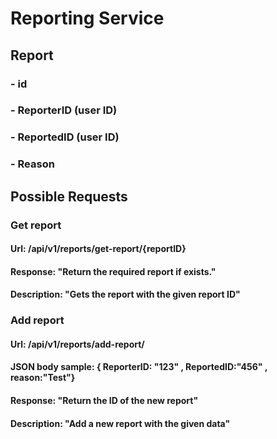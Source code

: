 [//]: # (Please document your code :&#41;)

# Reporting Service

## Report 
### - id
### - ReporterID (user ID)
### - ReportedID (user ID)
### - Reason


## Possible Requests

### Get report 
#### Url: /api/v1/reports/get-report/{reportID}
#### Response: "Return the required report if exists."
#### Description: "Gets the report with the given report ID"

### Add report
#### Url: /api/v1/reports/add-report/
#### JSON body sample: { ReporterID: "123" , ReportedID:"456" , reason:"Test"}
#### Response: "Return the ID of the new report"
#### Description: "Add a new report with the given data"


